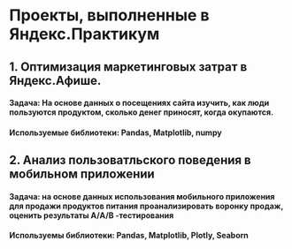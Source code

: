 # Проекты, выполненные в Яндекс.Практикум
## 1. Оптимизация  маркетинговых затрат в Яндекс.Афише.
#### Задача: На основе данных о посещениях сайта изучить, как люди пользуются продуктом, сколько денег приносят, когда окупаются.
#### Используемые библиотеки: Pandas, Matplotlib, numpy

## 2. Анализ пользоватльского поведения в мобильном приложении
#### Задача: на основе данных использования мобильного приложения для продажи продуктов питания проанализировать воронку продаж, оценить результаты А/A/B -тестирования
#### Используемы библиотеки: Pandas, Matplotlib, Plotly, Seaborn
